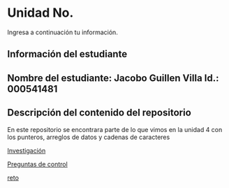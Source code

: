 # Unidad No. 
Ingresa a continuación tu información.
## Información del estudiante  
Nombre del estudiante: Jacobo Guillen Villa 
Id.: 000541481
---
## Descripción del contenido del repositorio  

En este repositorio se encontrara parte de lo que vimos en la unidad 4 con los punteros, arreglos de datos y cadenas de caracteres

[Investigación](investigación.md )

[Preguntas de control](preguntascontrol.md)

[reto](reto.c)
